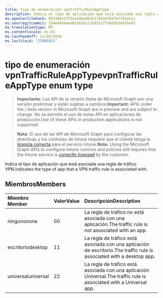 ```yaml
---
title: tipo de enumeración vpnTrafficRuleAppType
description: Indica el tipo de aplicación que está asociada una regla de tráfico VPN.
ms.openlocfilehash: 05318911f5fea18b4d6351fd434fb8f6f75b2e11
ms.sourcegitcommit: 334e84b4aed63162bcc31831cffd6d363dafee02
ms.translationtype: MT
ms.contentlocale: es-ES
ms.lasthandoff: 11/29/2018
ms.locfileid: "27085911"
---
```

# <a name="vpntrafficruleapptype-enum-type"></a><span data-ttu-id="b4e04-103">tipo de enumeración vpnTrafficRuleAppType</span><span class="sxs-lookup"><span data-stu-id="b4e04-103">vpnTrafficRuleAppType enum type</span></span>

> <span data-ttu-id="b4e04-104">**Importante:** Las API de la versión /beta de Microsoft Graph son una versión preliminar y están sujetas a cambios.</span><span class="sxs-lookup"><span data-stu-id="b4e04-104">**Important:** APIs under the / beta version in Microsoft Graph are in preview and are subject to change.</span></span> <span data-ttu-id="b4e04-105">No se permite el uso de estas API en aplicaciones de producción.</span><span class="sxs-lookup"><span data-stu-id="b4e04-105">Use of these APIs in production applications is not supported.</span></span>

> <span data-ttu-id="b4e04-106">**Nota:** El uso de las API de Microsoft Graph para configurar las directivas y los controles de Intune requiere que el cliente tenga la [licencia correcta](https://go.microsoft.com/fwlink/?linkid=839381) para el servicio Intune.</span><span class="sxs-lookup"><span data-stu-id="b4e04-106">**Note:** Using the Microsoft Graph APIs to configure Intune controls and policies still requires that the Intune service is [correctly licensed](https://go.microsoft.com/fwlink/?linkid=839381) by the customer.</span></span>

<span data-ttu-id="b4e04-107">Indica el tipo de aplicación que está asociada una regla de tráfico VPN.</span><span class="sxs-lookup"><span data-stu-id="b4e04-107">Indicates the type of app that a VPN traffic rule is associated with.</span></span>
## <a name="members"></a><span data-ttu-id="b4e04-108">Miembros</span><span class="sxs-lookup"><span data-stu-id="b4e04-108">Members</span></span>
|<span data-ttu-id="b4e04-109">Miembro	</span><span class="sxs-lookup"><span data-stu-id="b4e04-109">Member</span></span>|<span data-ttu-id="b4e04-110">Valor</span><span class="sxs-lookup"><span data-stu-id="b4e04-110">Value</span></span>|<span data-ttu-id="b4e04-111">Descripción</span><span class="sxs-lookup"><span data-stu-id="b4e04-111">Description</span></span>|
|:---|:---|:---|
|<span data-ttu-id="b4e04-112">ninguno</span><span class="sxs-lookup"><span data-stu-id="b4e04-112">none</span></span>|<span data-ttu-id="b4e04-113">0</span><span class="sxs-lookup"><span data-stu-id="b4e04-113">0</span></span>|<span data-ttu-id="b4e04-114">La regla de tráfico no está asociada con una aplicación.</span><span class="sxs-lookup"><span data-stu-id="b4e04-114">The traffic rule is not associated with an app.</span></span>|
|<span data-ttu-id="b4e04-115">escritorio</span><span class="sxs-lookup"><span data-stu-id="b4e04-115">desktop</span></span>|<span data-ttu-id="b4e04-116">1</span><span class="sxs-lookup"><span data-stu-id="b4e04-116">1</span></span>|<span data-ttu-id="b4e04-117">La regla de tráfico está asociada con una aplicación de escritorio.</span><span class="sxs-lookup"><span data-stu-id="b4e04-117">The traffic rule is associated with a desktop app.</span></span>|
|<span data-ttu-id="b4e04-118">universal</span><span class="sxs-lookup"><span data-stu-id="b4e04-118">universal</span></span>|<span data-ttu-id="b4e04-119">2</span><span class="sxs-lookup"><span data-stu-id="b4e04-119">2</span></span>|<span data-ttu-id="b4e04-120">La regla de tráfico está asociada con una aplicación Universal.</span><span class="sxs-lookup"><span data-stu-id="b4e04-120">The traffic rule is associated with a Universal app.</span></span>|





